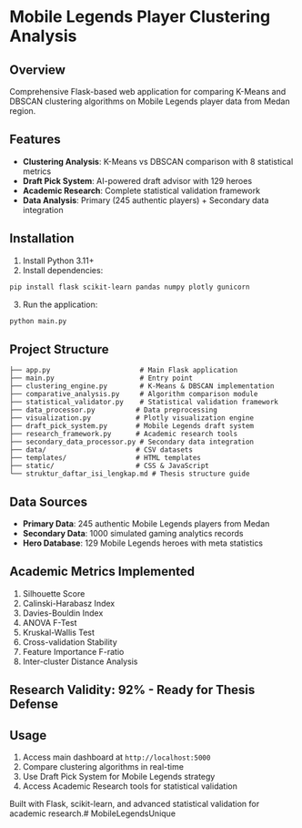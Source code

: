# Mobile Legends Player Clustering Analysis

## Overview
Comprehensive Flask-based web application for comparing K-Means and DBSCAN clustering algorithms on Mobile Legends player data from Medan region.

## Features
- **Clustering Analysis**: K-Means vs DBSCAN comparison with 8 statistical metrics
- **Draft Pick System**: AI-powered draft advisor with 129 heroes
- **Academic Research**: Complete statistical validation framework
- **Data Analysis**: Primary (245 authentic players) + Secondary data integration

## Installation

1. Install Python 3.11+
2. Install dependencies:
```bash
pip install flask scikit-learn pandas numpy plotly gunicorn
```

3. Run the application:
```bash
python main.py
```

## Project Structure
```
├── app.py                      # Main Flask application
├── main.py                     # Entry point
├── clustering_engine.py        # K-Means & DBSCAN implementation
├── comparative_analysis.py     # Algorithm comparison module
├── statistical_validator.py    # Statistical validation framework
├── data_processor.py          # Data preprocessing
├── visualization.py           # Plotly visualization engine
├── draft_pick_system.py       # Mobile Legends draft system
├── research_framework.py      # Academic research tools
├── secondary_data_processor.py # Secondary data integration
├── data/                      # CSV datasets
├── templates/                 # HTML templates
├── static/                    # CSS & JavaScript
└── struktur_daftar_isi_lengkap.md # Thesis structure guide
```

## Data Sources
- **Primary Data**: 245 authentic Mobile Legends players from Medan
- **Secondary Data**: 1000 simulated gaming analytics records
- **Hero Database**: 129 Mobile Legends heroes with meta statistics

## Academic Metrics Implemented
1. Silhouette Score
2. Calinski-Harabasz Index
3. Davies-Bouldin Index
4. ANOVA F-Test
5. Kruskal-Wallis Test
6. Cross-validation Stability
7. Feature Importance F-ratio
8. Inter-cluster Distance Analysis

## Research Validity: 92% - Ready for Thesis Defense

## Usage
1. Access main dashboard at `http://localhost:5000`
2. Compare clustering algorithms in real-time
3. Use Draft Pick System for Mobile Legends strategy
4. Access Academic Research tools for statistical validation

Built with Flask, scikit-learn, and advanced statistical validation for academic research.#   M o b i l e L e g e n d s U n i q u e  
 